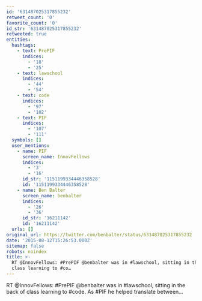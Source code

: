 ```yaml
---
id: '631487025317855232'
retweet_count: '0'
favorite_count: '0'
id_str: '631487025317855232'
retweeted: true
entities:
  hashtags:
    - text: PrePIF
      indices:
        - '18'
        - '25'
    - text: lawschool
      indices:
        - '44'
        - '54'
    - text: code
      indices:
        - '97'
        - '102'
    - text: PIF
      indices:
        - '107'
        - '111'
  symbols: []
  user_mentions:
    - name: PIF
      screen_name: InnovFellows
      indices:
        - '3'
        - '16'
      id_str: '1151199334446358528'
      id: '1151199334446358528'
    - name: Ben Balter
      screen_name: benbalter
      indices:
        - '26'
        - '36'
      id_str: '16211142'
      id: '16211142'
  urls: []
original_url: https://twitter.com/benbalter/status/631487025317855232
date: '2015-08-12T15:26:53.000Z'
sitemap: false
robots: noindex
title: >-
  RT @InnovFellows: #PrePIF @benbalter was in #lawschool, sitting in the back of
  class learning to #co…
---
```


RT @InnovFellows: #PrePIF @benbalter was in #lawschool, sitting in the back of class learning to #code. As #PIF he helped translate between…